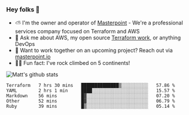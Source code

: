 

### Hey folks 👋

- ⛅️ I'm the owner and operator of [Masterpoint](https://masterpoint.io) - We're a professional services company focused on Terraform and AWS
- 💬 Ask me about AWS, my open source [Terraform work](https://github.com/masterpointio?q=terraform&type=&language=hcl), or anything DevOps
- 🔨 Want to work together on an upcoming project? Reach out via [masterpoint.io](https://masterpoint.io)
- 🧗‍♂️ Fun fact: I've rock climbed on 5 continents! 


![Matt's github stats](https://github-readme-stats.vercel.app/api?username=Gowiem&count_private=true&theme=cobalt&show_icons=true)

<!--START_SECTION:waka-->
```text
Terraform   7 hrs 30 mins   ██████████████▒░░░░░░░░░░   57.86 % 
YAML        2 hrs 1 min     ████░░░░░░░░░░░░░░░░░░░░░   15.57 % 
Markdown    56 mins         █▓░░░░░░░░░░░░░░░░░░░░░░░   07.20 % 
Other       52 mins         █▓░░░░░░░░░░░░░░░░░░░░░░░   06.79 % 
Ruby        39 mins         █▒░░░░░░░░░░░░░░░░░░░░░░░   05.14 % 
```
<!--END_SECTION:waka-->
